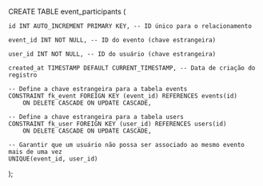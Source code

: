 CREATE TABLE event_participants (

    id INT AUTO_INCREMENT PRIMARY KEY, -- ID único para o relacionamento
    
    event_id INT NOT NULL, -- ID do evento (chave estrangeira)
    
    user_id INT NOT NULL, -- ID do usuário (chave estrangeira)
    
    created_at TIMESTAMP DEFAULT CURRENT_TIMESTAMP, -- Data de criação do registro
    
    -- Define a chave estrangeira para a tabela events
    CONSTRAINT fk_event FOREIGN KEY (event_id) REFERENCES events(id)
        ON DELETE CASCADE ON UPDATE CASCADE,
    
    -- Define a chave estrangeira para a tabela users
    CONSTRAINT fk_user FOREIGN KEY (user_id) REFERENCES users(id)
        ON DELETE CASCADE ON UPDATE CASCADE,
    
    -- Garantir que um usuário não possa ser associado ao mesmo evento mais de uma vez
    UNIQUE(event_id, user_id)
);

